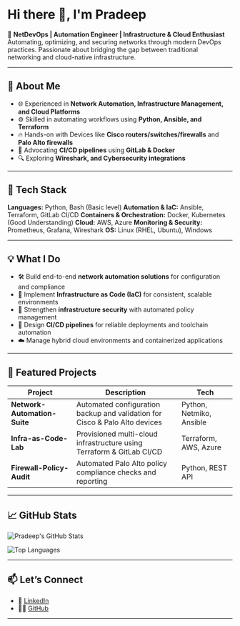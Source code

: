 <!--
**pradeepbabar31/pradeepbabar31** is a ✨ _special_ ✨ repository because its `README.md` (this file) appears on your GitHub profile.

Here are some ideas to get you started:
-->


# Hi there 👋, I'm Pradeep

🚀 **NetDevOps | Automation Engineer | Infrastructure & Cloud Enthusiast**
Automating, optimizing, and securing networks through modern DevOps practices. Passionate about bridging the gap between traditional networking and cloud-native infrastructure.

---

## 🧠 About Me

* 🌐 Experienced in **Network Automation, Infrastructure Management, and Cloud Platforms**
* ⚙️ Skilled in automating workflows using **Python, Ansible, and Terraform**
* 🔥 Hands-on with Devices like **Cisco routers/switches/firewalls** and **Palo Alto firewalls**
* 🧩 Advocating **CI/CD pipelines** using **GitLab & Docker**
* 🔍 Exploring **Wireshark, and Cybersecurity integrations** 

---

## 🧰 Tech Stack

**Languages:** Python, Bash (Basic level)
**Automation & IaC:** Ansible, Terraform, GitLab CI/CD
**Containers & Orchestration:** Docker, Kubernetes (Good Understanding)
**Cloud:** AWS, Azure
**Monitoring & Security:** Prometheus, Grafana, Wireshark
**OS:** Linux (RHEL, Ubuntu), Windows 

---

## 💡 What I Do

* 🛠️ Build end-to-end **network automation solutions** for configuration and compliance
* 🚀 Implement **Infrastructure as Code (IaC)** for consistent, scalable environments
* 🔐 Strengthen **infrastructure security** with automated policy management
* 🔄 Design **CI/CD pipelines** for reliable deployments and toolchain automation
* ☁️ Manage hybrid cloud environments and containerized applications

---

## 📂 Featured Projects

| Project                      | Description                                                                 | Tech                      |
| ---------------------------- | --------------------------------------------------------------------------- | ------------------------- |
| **Network-Automation-Suite** | Automated configuration backup and validation for Cisco & Palo Alto devices | Python, Netmiko, Ansible  |
| **Infra-as-Code-Lab**        | Provisioned multi-cloud infrastructure using Terraform & GitLab CI/CD       | Terraform, AWS, Azure     |
| **Firewall-Policy-Audit**    | Automated Palo Alto policy compliance checks and reporting                  | Python, REST API          |


---

## 📈 GitHub Stats

![Pradeep's GitHub Stats](https://github-readme-stats.vercel.app/api?username=PradeepBabar\&show_icons=true\&theme=tokyonight)
 
![Top Languages](https://github-readme-stats.vercel.app/api/top-langs/?username=PradeepBabar\&layout=compact\&theme=tokyonight)

---

## 📫 Let’s Connect

* 💼 [LinkedIn](#)
* 🧑‍💻 [GitHub](https://github.com/pradeepbabar)

---


